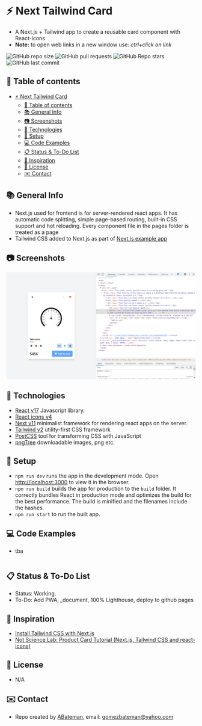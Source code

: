 # :zap: Next Tailwind Card

* A Next.js + Tailwind app to create a reusable card component with React-icons
* **Note:** to open web links in a new window use: _ctrl+click on link_

![GitHub repo size](https://img.shields.io/github/repo-size/AndrewJBateman/next-tailwind-card?style=plastic)
![GitHub pull requests](https://img.shields.io/github/issues-pr/AndrewJBateman/next-tailwind-card?style=plastic)
![GitHub Repo stars](https://img.shields.io/github/stars/AndrewJBateman/next-tailwind-card?style=plastic)
![GitHub last commit](https://img.shields.io/github/last-commit/AndrewJBateman/next-tailwind-card?style=plastic)

## :page_facing_up: Table of contents

* [:zap: Next Tailwind Card](#zap-next-tailwind-card)
  * [:page_facing_up: Table of contents](#page_facing_up-table-of-contents)
  * [:books: General Info](#books-general-info)
  * [:camera: Screenshots](#camera-screenshots)
  * [:signal_strength: Technologies](#signal_strength-technologies)
  * [:floppy_disk: Setup](#floppy_disk-setup)
  * [:computer: Code Examples](#computer-code-examples)
  * [:clipboard: Status & To-Do List](#clipboard-status--to-do-list)
  * [:clap: Inspiration](#clap-inspiration)
  * [:file_folder: License](#file_folder-license)
  * [:envelope: Contact](#envelope-contact)

## :books: General Info

* Next.js used for frontend is for server-rendered react apps. It has automatic code splitting, simple page-based routing, built-in CSS support and hot reloading. Every component file in the pages folder is treated as a page
* Tailwind CSS added to Next.js as part of [Next.js example app](https://tailwindcss.com/docs/guides/nextjs)

## :camera: Screenshots

![Example screenshot](./imgs/card.png)

## :signal_strength: Technologies

* [React v17](https://reactjs.org/) Javascript library.
* [React icons v4](https://www.npmjs.com/package/react-icons)
* [Next v11](https://nextjs.org/) minimalist framework for rendering react apps on the server.
* [Tailwind v2](https://tailwindcss.com/) utility-first CSS framework
* [PostCSS](https://postcss.org/) tool for transforming CSS with JavaScript
* [pngTree](https://pngtree.com/) downloadable images, png etc.

## :floppy_disk: Setup

* `npm run dev` runs the app in the development mode. Open [http://localhost:3000](http://localhost:3000) to view it in the browser.
* `npm run build` builds the app for production to the `build` folder. It correctly bundles React in production mode and optimizes the build for the best performance. The build is minified and the filenames include the hashes.
* `npm run start` to run the built app.

## :computer: Code Examples

* tba

```tsx

```

## :clipboard: Status & To-Do List

* Status: Working.
* To-Do: Add PWA, _document, 100% Lighthouse, deploy to github pages

## :clap: Inspiration

* [Install Tailwind CSS with Next.js](https://tailwindcss.com/docs/guides/nextjs)
* [Not Science Lab: Product Card Tutorial (Next.js, Tailwind CSS and react-icons)](https://www.youtube.com/watch?v=E11eRGweC3M)

## :file_folder: License

* N/A

## :envelope: Contact

* Repo created by [ABateman](https://github.com/AndrewJBateman), email: gomezbateman@yahoo.com